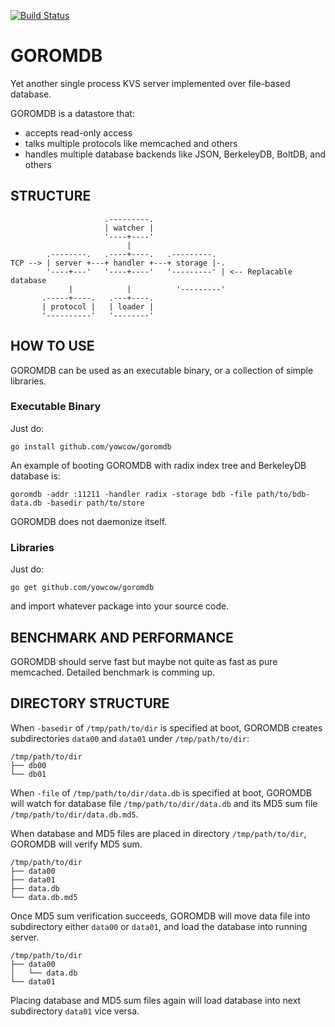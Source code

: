 [![Build Status](https://travis-ci.org/yowcow/goromdb.svg?branch=master)](https://travis-ci.org/yowcow/goromdb)

GOROMDB
=======

Yet another single process KVS server implemented over file-based database.

GOROMDB is a datastore that:

+ accepts read-only access
+ talks multiple protocols like memcached and others
+ handles multiple database backends like JSON, BerkeleyDB, BoltDB, and others

STRUCTURE
---------

```
                     .---------.
                     | watcher |
                     '----+----'
                          |
        .--------.   .----+----.   .---------.
TCP --> | server +---+ handler +---+ storage |-.
        '----+---'   '----+----'   '---------' | <-- Replacable database
             |            |          '---------'
       .-----+----.   .---+----.
       | protocol |   | loader |
       '----------'   '--------'
```

HOW TO USE
----------

GOROMDB can be used as an executable binary, or a collection of simple libraries.

### Executable Binary

Just do:

```
go install github.com/yowcow/goromdb
```

An example of booting GOROMDB with radix index tree and BerkeleyDB database is:

```
goromdb -addr :11211 -handler radix -storage bdb -file path/to/bdb-data.db -basedir path/to/store
```

GOROMDB does not daemonize itself.

### Libraries

Just do:

```
go get github.com/yowcow/goromdb
```

and import whatever package into your source code.

BENCHMARK AND PERFORMANCE
-------------------------

GOROMDB should serve fast but maybe not quite as fast as pure memcached.
Detailed benchmark is comming up.

DIRECTORY STRUCTURE
-------------------

When `-basedir` of `/tmp/path/to/dir` is specified at boot, GOROMDB creates subdirectories `data00` and `data01` under `/tmp/path/to/dir`:

```
/tmp/path/to/dir
├── db00
└── db01
```

When `-file` of `/tmp/path/to/dir/data.db` is specified at boot, GOROMDB will watch for database file `/tmp/path/to/dir/data.db` and its MD5 sum file `/tmp/path/to/dir/data.db.md5`.

When database and MD5 files are placed in directory `/tmp/path/to/dir`, GOROMDB will verify MD5 sum.

```
/tmp/path/to/dir
├── data00
├── data01
├── data.db
└── data.db.md5
```

Once MD5 sum verification succeeds, GOROMDB will move data file into subdirectory either `data00` or `data01`, and load the database into running server.

```
/tmp/path/to/dir
├── data00
│   └── data.db
└── data01
```

Placing database and MD5 sum files again will load database into next subdirectory `data01` vice versa.
